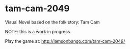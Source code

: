 # tam-cam-2049
Visual Novel based on the folk story: Tam Cam

NOTE: this is a work in progress.

Play the game at: http://lamsonbango.com/tam-cam-2049/
